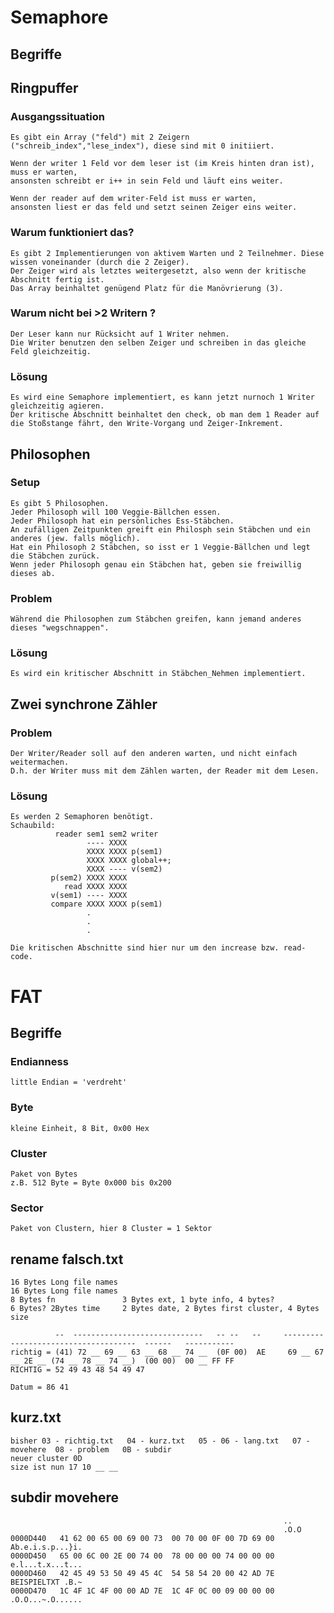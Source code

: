 # Semaphore

 ## Begriffe

 ## Ringpuffer

  ### Ausgangssituation

    Es gibt ein Array ("feld") mit 2 Zeigern ("schreib_index","lese_index"), diese sind mit 0 initiiert.
  
    Wenn der writer 1 Feld vor dem leser ist (im Kreis hinten dran ist), muss er warten,
    ansonsten schreibt er i++ in sein Feld und läuft eins weiter.
   
    Wenn der reader auf dem writer-Feld ist muss er warten,
    ansonsten liest er das feld und setzt seinen Zeiger eins weiter.

  ### Warum funktioniert das?

    Es gibt 2 Implementierungen von aktivem Warten und 2 Teilnehmer. Diese wissen voneinander (durch die 2 Zeiger).
    Der Zeiger wird als letztes weitergesetzt, also wenn der kritische Abschnitt fertig ist.
    Das Array beinhaltet genügend Platz für die Manövrierung (3).

  ### Warum nicht bei >2 Writern ?
 
    Der Leser kann nur Rücksicht auf 1 Writer nehmen.
    Die Writer benutzen den selben Zeiger und schreiben in das gleiche Feld gleichzeitig.
  
  ### Lösung
 
    Es wird eine Semaphore implementiert, es kann jetzt nurnoch 1 Writer gleichzeitig agieren.
    Der kritische Abschnitt beinhaltet den check, ob man dem 1 Reader auf die Stoßstange fährt, den Write-Vorgang und Zeiger-Inkrement.

 ## Philosophen
 
  ### Setup

    Es gibt 5 Philosophen.
    Jeder Philosoph will 100 Veggie-Bällchen essen.
    Jeder Philosoph hat ein persönliches Ess-Stäbchen.
    An zufälligen Zeitpunkten greift ein Philosph sein Stäbchen und ein anderes (jew. falls möglich).
    Hat ein Philosoph 2 Stäbchen, so isst er 1 Veggie-Bällchen und legt die Stäbchen zurück.
    Wenn jeder Philosoph genau ein Stäbchen hat, geben sie freiwillig dieses ab.

  ### Problem

    Während die Philosophen zum Stäbchen greifen, kann jemand anderes dieses "wegschnappen".

  ### Lösung

    Es wird ein kritischer Abschnitt in Stäbchen_Nehmen implementiert.

 ## Zwei synchrone Zähler

  ### Problem

    Der Writer/Reader soll auf den anderen warten, und nicht einfach weitermachen.
    D.h. der Writer muss mit dem Zählen warten, der Reader mit dem Lesen.

  ### Lösung

    Es werden 2 Semaphoren benötigt.
    Schaubild:
              reader sem1 sem2 writer
                     ---- XXXX
                     XXXX XXXX p(sem1)
                     XXXX XXXX global++;
                     XXXX ---- v(sem2)
             p(sem2) XXXX XXXX
                read XXXX XXXX
             v(sem1) ---- XXXX
             compare XXXX XXXX p(sem1)
                     .
                     .
                     .

    Die kritischen Abschnitte sind hier nur um den increase bzw. read-code.


# FAT

 ## Begriffe
  
  ### Endianness
    little Endian = 'verdreht'
  ### Byte
    kleine Einheit, 8 Bit, 0x00 Hex
  ### Cluster
    Paket von Bytes
    z.B. 512 Byte = Byte 0x000 bis 0x200
  ### Sector
    Paket von Clustern, hier 8 Cluster = 1 Sektor

 ## rename falsch.txt
  
    16 Bytes Long file names
    16 Bytes Long file names
    8 Bytes fn               3 Bytes ext, 1 byte info, 4 bytes?
    6 Bytes? 2Bytes time     2 Bytes date, 2 Bytes first cluster, 4 Bytes size

              --  -----------------------------   -- --   --     -------------------------------------  ------   -----------
    richtig = (41) 72 __ 69 __ 63 __ 68 __ 74 __  (0F 00)  AE     69 __ 67 __ 2E __ (74 __ 78 __ 74 __)  (00 00)  00 __ FF FF
    RICHTIG = 52 49 43 48 54 49 47
  
    Datum = 86 41
  
 ## kurz.txt
  
    bisher 03 - richtig.txt   04 - kurz.txt   05 - 06 - lang.txt   07 - movehere  08 - problem   0B - subdir
    neuer cluster 0D
    size ist nun 17 10 __ __

 ## subdir movehere

                                                                 ..
                                                                 .O.O
    0000D440   41 62 00 65 00 69 00 73  00 70 00 0F 00 7D 69 00  Ab.e.i.s.p...}i.
    0000D450   65 00 6C 00 2E 00 74 00  78 00 00 00 74 00 00 00  e.l...t.x...t...
    0000D460   42 45 49 53 50 49 45 4C  54 58 54 20 00 42 AD 7E  BEISPIELTXT .B.~
    0000D470   1C 4F 1C 4F 00 00 AD 7E  1C 4F 0C 00 09 00 00 00  .O.O...~.O......

